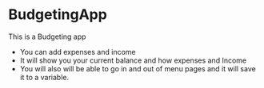 # BudgetingApp
This is a Budgeting app 
- You can add expenses and income
- It will show you your current balance and how expenses and Income
- You will also will be able to go in and out of menu pages and it will save it to a variable. 

